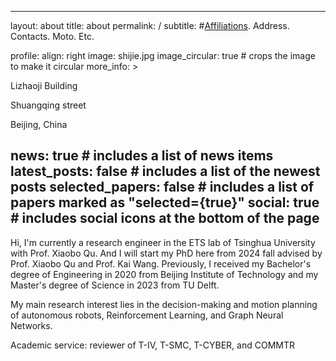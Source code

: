 <!--
 * @Description: 
 * @Version: 1.0
 * @Autor: Shijie Cong
 * @Date: 2023-10-17 10:29:37
 * @LastEditors: Shijie Cong
 * @LastEditTime: 2024-03-13 10:32:57
-->
---
layout: about
title: about
permalink: /
subtitle: #<a href='#'>Affiliations</a>. Address. Contacts. Moto. Etc.

profile:
  align: right
  image: shijie.jpg
  image_circular: true # crops the image to make it circular
  more_info: >
    <p>Lizhaoji Building</p>
    <p>Shuangqing street</p>
    <p>Beijing, China</p>

news: true  # includes a list of news items
latest_posts: false  # includes a list of the newest posts
selected_papers: false # includes a list of papers marked as "selected={true}"
social: true  # includes social icons at the bottom of the page
---

Hi, I'm currently a research engineer in the ETS lab of Tsinghua University with Prof. Xiaobo Qu. And I will start my PhD here from 2024 fall advised by Prof. Xiaobo Qu and Prof. Kai Wang. Previously, I received my Bachelor's degree of Engineering in 2020 from Beijing Institute of Technology and my Master's degree of Science in 2023 from TU Delft.

My main research interest lies in the decision-making and motion planning of autonomous robots, Reinforcement Learning, and Graph Neural Networks.

Academic service: reviewer of T-IV, T-SMC, T-CYBER, and COMMTR

<!-- Write your biography here. Tell the world about yourself. Link to your favorite [subreddit](http://reddit.com). You can put a picture in, too. The code is already in, just name your picture `prof_pic.jpg` and put it in the `img/` folder.

Put your address / P.O. box / other info right below your picture. You can also disable any of these elements by editing `profile` property of the YAML header of your `_pages/about.md`. Edit `_bibliography/papers.bib` and Jekyll will render your [publications page](/al-folio/publications/) automatically.

Link to your social media connections, too. This theme is set up to use [Font Awesome icons](http://fortawesome.github.io/Font-Awesome/) and [Academicons](https://jpswalsh.github.io/academicons/), like the ones below. Add your Facebook, Twitter, LinkedIn, Google Scholar, or just disable all of them. -->